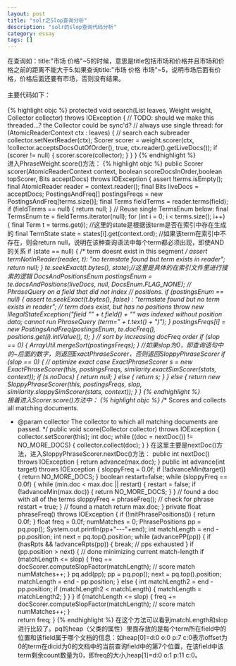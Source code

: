 ```yaml
---
layout: post
title: "solr之Slop查询分析"
description: "solr的slop查询代码分析"
category: essay
tags: []
---
```




在查询如：title:"市场 价格"~5的时候，意思是title包括市场和价格并且市场和价格之前的距离不能大于5.如果查询title:"市场 价格 市场"~5，说明市场后面有价格，价格后面还要有市场，否则没有结果。</br></br>
主要代码如下：</br></br>
{% highlight objc %}
protected void search(List<AtomicReaderContext> leaves, Weight weight, Collector collector) throws IOException {
    // TODO: should we make this threaded...?  the Collector could be sync'd?
    // always use single thread:
    for (AtomicReaderContext ctx : leaves) { // search each subreader
        collector.setNextReader(ctx);
        Scorer scorer = weight.scorer(ctx, !collector.acceptsDocsOutOfOrder(), true, ctx.reader().getLiveDocs());
        if (scorer != null) {
            scorer.score(collector);
        }
    }
}
{% endhighlight %}</br>
进入PhraseWeight.score()方法：
{% highlight objc %}
public Scorer scorer(AtomicReaderContext context, boolean scoreDocsInOrder,boolean topScorer, Bits acceptDocs) throws IOException {
    assert !terms.isEmpty();
    final AtomicReader reader = context.reader();
    final Bits liveDocs = acceptDocs;
    PostingsAndFreq[] postingsFreqs = new PostingsAndFreq[terms.size()];
    final Terms fieldTerms = reader.terms(field);
    if (fieldTerms == null) {
        return null;
    }
    // Reuse single TermsEnum below:
    final TermsEnum te = fieldTerms.iterator(null);
    for (int i = 0; i < terms.size(); i++) {
        final Term t = terms.get(i);
        //这里的state是根据该term是否在索引中存在生成的
        final TermState state = states[i].get(context.ord);
        //如果该term在索引中不存在，则会return null，说明在该种查询语法中每个term都必须出现，即使AND的关系
        if (state == null) { /* term doesnt exist in this segment */
            assert termNotInReader(reader, t): "no termstate found but term exists in reader";
            return null;
        }
        te.seekExact(t.bytes(), state);//这里是具体的在索引文件里进行搜索的逻辑
        DocsAndPositionsEnum postingsEnum = te.docsAndPositions(liveDocs, null, DocsEnum.FLAG_NONE);
        // PhraseQuery on a field that did not index
        // positions.
        if (postingsEnum == null) {
            assert te.seekExact(t.bytes(), false) : "termstate found but no term exists in reader";
            // term does exist, but has no positions
            throw new IllegalStateException("field \"" + t.field() + "\" was indexed without position data; cannot run PhraseQuery (term=" + t.text() + ")");
        }
        postingsFreqs[i] = new PostingsAndFreq(postingsEnum, te.docFreq(), positions.get(i).intValue(), t);
    }
    // sort by increasing docFreq order
    if (slop == 0) {
        ArrayUtil.mergeSort(postingsFreqs);
    }
    //如果slop为0，即查询语句中的~后面的数字，则返回ExactPhraseScorer，否则返回SloppyPhraseScorer
    if (slop == 0) {  // optimize exact case
        ExactPhraseScorer s = new ExactPhraseScorer(this, postingsFreqs, similarity.exactSimScorer(stats, context));
        if (s.noDocs) {
            return null;
        } else {
            return s;
        }
    } else {
        return new SloppyPhraseScorer(this, postingsFreqs, slop, similarity.sloppySimScorer(stats, context));
    }
}
{% endhighlight %}</br>
接着进入Scorer.score()方法中：
{% highlight objc %}
/** Scores and collects all matching documents.
   * @param collector The collector to which all matching documents are passed.
   */
public void score(Collector collector) throws IOException {
    collector.setScorer(this);
    int doc;
    while ((doc = nextDoc()) != NO_MORE_DOCS) {
        collector.collect(doc);
    }
}
在这里主要是nextDoc()方法，进入SloppyPhraseScorer.nextDoc()方法：
public int nextDoc() throws IOException {
    return advance(max.doc);
}
public int advance(int target) throws IOException {
    sloppyFreq = 0.0f;
    if (!advanceMin(target)) {
        return NO_MORE_DOCS;
    } 
    boolean restart=false;
    while (sloppyFreq == 0.0f) {
        while (min.doc < max.doc || restart) {
            restart = false;
            if (!advanceMin(max.doc)) {
                return NO_MORE_DOCS;
            }
        }
        // found a doc with all of the terms
        sloppyFreq = phraseFreq(); // check for phrase
        restart = true;
    }
    // found a match
    return max.doc;
}
private float phraseFreq() throws IOException {
    if (!initPhrasePositions()) {
        return 0.0f;
    }
    float freq = 0.0f;
    numMatches = 0;
    PhrasePositions pp = pq.pop();
    System.out.println(pp+"---"+end);
    int matchLength = end - pp.position;
    int next = pq.top().position;
    while (advancePP(pp)) {
        if (hasRpts && !advanceRpts(pp)) {
            break; // pps exhausted
        }
        if (pp.position > next) { // done minimizing current match-length
            if (matchLength <= slop) {
                  freq += docScorer.computeSlopFactor(matchLength); // score match
                  numMatches++;
            } 
            pq.add(pp);
            pp = pq.pop();
            next = pq.top().position;
            matchLength = end - pp.position;
        } else {
            int matchLength2 = end - pp.position;
            if (matchLength2 < matchLength) {
                matchLength = matchLength2;
            }
        }
    }
    if (matchLength <= slop) {
        freq += docScorer.computeSlopFactor(matchLength); // score match
        numMatches++;
    }  
    return freq;
}
{% endhighlight %}
在这个方法可以看到matchLength和slop进行比较了。pq的heap（父类的属性）里面存放的是每个term所在field中的位置和该field属于哪个文档的信息：如heap[0]=d:0 o:0 p:7 c:0表示offset为0的term在dicid为0的文档中的当前查询field中的第7个位置，在该field中该term剩余count数量为0，即freq的大小,heap[1]=d:0 o:1 p:11 c:0。
